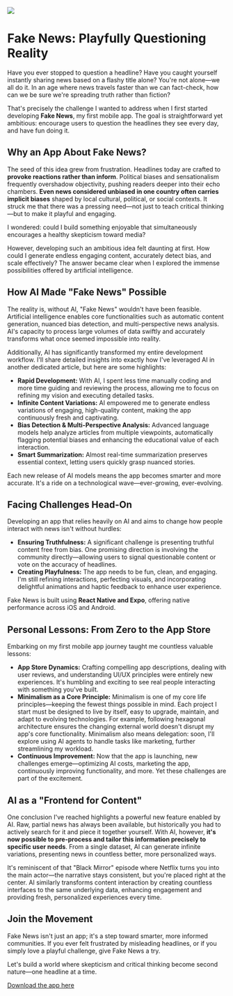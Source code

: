 ![](assets/thumbnail.png)

# Fake News: Playfully Questioning Reality

Have you ever stopped to question a headline? Have you caught yourself instantly sharing news based on a flashy title alone? You're not alone—we all do it. In an age where news travels faster than we can fact-check, how can we be sure we're spreading truth rather than fiction?

That's precisely the challenge I wanted to address when I first started developing **Fake News**, my first mobile app. The goal is straightforward yet ambitious: encourage users to question the headlines they see every day, and have fun doing it.

## Why an App About Fake News?

The seed of this idea grew from frustration. Headlines today are crafted to **provoke reactions rather than inform**. Political biases and sensationalism frequently overshadow objectivity, pushing readers deeper into their echo chambers. **Even news considered unbiased in one country often carries implicit biases** shaped by local cultural, political, or social contexts. It struck me that there was a pressing need—not just to teach critical thinking—but to make it playful and engaging.

I wondered: could I build something enjoyable that simultaneously encourages a healthy skepticism toward media?

However, developing such an ambitious idea felt daunting at first. How could I generate endless engaging content, accurately detect bias, and scale effectively? The answer became clear when I explored the immense possibilities offered by artificial intelligence.

## How AI Made "Fake News" Possible

The reality is, without AI, "Fake News" wouldn't have been feasible. Artificial intelligence enables core functionalities such as automatic content generation, nuanced bias detection, and multi-perspective news analysis. AI's capacity to process large volumes of data swiftly and accurately transforms what once seemed impossible into reality.

Additionally, AI has significantly transformed my entire development workflow. I'll share detailed insights into exactly how I've leveraged AI in another dedicated article, but here are some highlights:

- **Rapid Development:** With AI, I spent less time manually coding and more time guiding and reviewing the process, allowing me to focus on refining my vision and executing detailed tasks.
- **Infinite Content Variations:** AI empowered me to generate endless variations of engaging, high-quality content, making the app continuously fresh and captivating.
- **Bias Detection & Multi-Perspective Analysis:** Advanced language models help analyze articles from multiple viewpoints, automatically flagging potential biases and enhancing the educational value of each interaction.
- **Smart Summarization:** Almost real-time summarization preserves essential context, letting users quickly grasp nuanced stories.

Each new release of AI models means the app becomes smarter and more accurate. It's a ride on a technological wave—ever-growing, ever-evolving.

## Facing Challenges Head-On

Developing an app that relies heavily on AI and aims to change how people interact with news isn't without hurdles:

- **Ensuring Truthfulness:** A significant challenge is presenting truthful content free from bias. One promising direction is involving the community directly—allowing users to signal questionable content or vote on the accuracy of headlines.
- **Creating Playfulness:** The app needs to be fun, clean, and engaging. I'm still refining interactions, perfecting visuals, and incorporating delightful animations and haptic feedback to enhance user experience.

Fake News is built using **React Native and Expo**, offering native performance across iOS and Android.

## Personal Lessons: From Zero to the App Store

Embarking on my first mobile app journey taught me countless valuable lessons:

- **App Store Dynamics:** Crafting compelling app descriptions, dealing with user reviews, and understanding UI/UX principles were entirely new experiences. It's humbling and exciting to see real people interacting with something you've built.
- **Minimalism as a Core Principle:** Minimalism is one of my core life principles—keeping the fewest things possible in mind. Each project I start must be designed to live by itself, easy to upgrade, maintain, and adapt to evolving technologies. For example, following hexagonal architecture ensures the changing external world doesn't disrupt my app's core functionality. Minimalism also means delegation: soon, I'll explore using AI agents to handle tasks like marketing, further streamlining my workload.
- **Continuous Improvement:** Now that the app is launching, new challenges emerge—optimizing AI costs, marketing the app, continuously improving functionality, and more. Yet these challenges are part of the excitement.

## AI as a "Frontend for Content"

One conclusion I've reached highlights a powerful new feature enabled by AI. Raw, partial news has always been available, but historically you had to actively search for it and piece it together yourself. With AI, however, **it's now possible to pre-process and tailor this information precisely to specific user needs**. From a single dataset, AI can generate infinite variations, presenting news in countless better, more personalized ways.

It's reminiscent of that "Black Mirror" episode where Netflix turns you into the main actor—the narrative stays consistent, but you're placed right at the center. AI similarly transforms content interaction by creating countless interfaces to the same underlying data, enhancing engagement and providing fresh, personalized experiences every time.

## Join the Movement

Fake News isn't just an app; it's a step toward smarter, more informed communities. If you ever felt frustrated by misleading headlines, or if you simply love a playful challenge, give Fake News a try.

Let's build a world where skepticism and critical thinking become second nature—one headline at a time.

[Download the app here](https://apps.apple.com/fr/app/fake-news-trouvez-la-v%C3%A9rit%C3%A9/id6742116038)